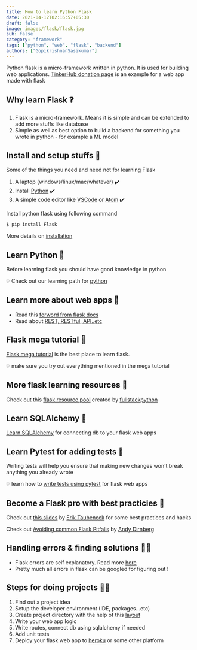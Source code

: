 ```yaml
---
title: How to learn Python Flask
date: 2021-04-12T02:16:57+05:30
draft: false
image: images/flask/flask.jpg
sub: false
category: "framework"
tags: ["python", "web", "flask", "backend"]
authors: ["GopikrishnanSasikumar"]
---
```

Python flask is a micro-framework written in python. It is used for building web applications. [TinkerHub donation page](https://github.com/tinkerhub-org/donation-page) is an example for a web app made with flask

## Why learn Flask ❓

1. Flask is a micro-framework. Means it is simple and can be extended to add more stuffs like database
2. Simple as well as best option to build a backend for something you wrote in python - for example a ML model

## Install and setup stuffs 🚧

Some of the things you need and need not for learning Flask

1. A laptop (windows/linux/mac/whatever) ✔️
2. Install [Python](https://github.com/tinkerhub-org/TinkerHub-Learning-Paths/tree/main/learning/Python) ✔️
3. A simple code editor like [VSCode](https://code.visualstudio.com/) or [Atom](https://atom.io/) ✔️

Install python flask using following command

```bash
$ pip install Flask
```

More details on [installation](https://flask.palletsprojects.com/en/1.1.x/installation/)

## Learn Python 🐍

Before learning flask you should have good knowledge in python

💡 Check out our learning path for [python](https://github.com/tinkerhub-org/TinkerHub-Learning-Paths/tree/main/learning/Python)

## Learn more about web apps 📗

- Read this [forword from flask docs](https://flask.palletsprojects.com/en/1.1.x/foreword/#what-does-micro-mean)
- Read about [REST, RESTful, API..etc](https://wkrzywiec.medium.com/rest-restful-web-service-api-soap-whats-the-difference-4f101953d0bd)

## Flask mega tutorial 🍗

[Flask mega tutorial](https://blog.miguelgrinberg.com/post/the-flask-mega-tutorial-part-i-hello-world) is the best place to learn flask.

💡 make sure you try out everything mentioned in the mega tutorial

## More flask learning resources 🍿

Check out this [flask resource pool](https://www.fullstackpython.com/flask.html) created by [fullstackpython](https://www.fullstackpython.com/)

## Learn SQLAlchemy 📂

[Learn SQLAlchemy](https://auth0.com/blog/sqlalchemy-orm-tutorial-for-python-developers/) for connecting db to your flask web apps

## Learn Pytest for adding tests 🔩

Writing tests will help you ensure that making new changes won't break anything you already wrote

💡 learn how to [write tests using pytest](https://flask.palletsprojects.com/en/1.1.x/testing/) for flask web apps

## Become a Flask pro with best practicies 🔱

Check out [this slides](http://slides.skien.cc/flask-hacks-and-best-practices/) by [Erik Taubeneck](https://github.com/eriktaubeneck) for some best practices and hacks

Check out [Avoiding common Flask Pitfalls](http://dirn.github.io/presentations/Flask-Pitfalls/#/step-1) by [Andy Dirnberg](https://github.com/dirn)

## Handling errors & finding solutions 🕵️‍♀️

- Flask errors are self explanatory. Read more [here](https://flask.palletsprojects.com/en/master/debugging/#:~:text=To%20enable%20the%20debugger%2C%20run,enables%20the%20debugger%20and%20reloader.&text=FLASK_ENV%20can%20only%20be%20set%20as%20an%20environment%20variable.)
- Pretty much all errors in flask can be googled for figuring out !

## Steps for doing projects 👩‍💻

1. Find out a project idea
2. Setup the developer environment (IDE, packages...etc)
3. Create project directory with the help of this [layout](https://flask.palletsprojects.com/en/1.1.x/tutorial/layout/)
4. Write your web app logic
5. Write routes, connect db using sqlalchemy if needed
6. Add unit tests
7. Deploy your flask web app to [heroku](https://www.geeksforgeeks.org/deploy-python-flask-app-on-heroku/) or some other platform
